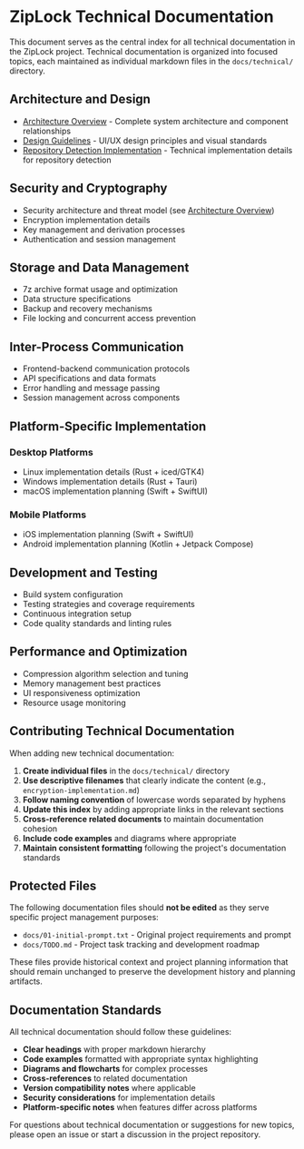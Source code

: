 # ZipLock Technical Documentation

This document serves as the central index for all technical documentation in the ZipLock project. Technical documentation is organized into focused topics, each maintained as individual markdown files in the `docs/technical/` directory.

## Architecture and Design

- [Architecture Overview](architecture.md) - Complete system architecture and component relationships
- [Design Guidelines](design.md) - UI/UX design principles and visual standards
- [Repository Detection Implementation](repository-detection-implementation.md) - Technical implementation details for repository detection

## Security and Cryptography

- Security architecture and threat model (see [Architecture Overview](architecture.md#security-architecture))
- Encryption implementation details
- Key management and derivation processes
- Authentication and session management

## Storage and Data Management

- 7z archive format usage and optimization
- Data structure specifications
- Backup and recovery mechanisms
- File locking and concurrent access prevention

## Inter-Process Communication

- Frontend-backend communication protocols
- API specifications and data formats
- Error handling and message passing
- Session management across components

## Platform-Specific Implementation

### Desktop Platforms
- Linux implementation details (Rust + iced/GTK4)
- Windows implementation details (Rust + Tauri)
- macOS implementation planning (Swift + SwiftUI)

### Mobile Platforms
- iOS implementation planning (Swift + SwiftUI)
- Android implementation planning (Kotlin + Jetpack Compose)

## Development and Testing

- Build system configuration
- Testing strategies and coverage requirements
- Continuous integration setup
- Code quality standards and linting rules

## Performance and Optimization

- Compression algorithm selection and tuning
- Memory management best practices
- UI responsiveness optimization
- Resource usage monitoring

## Contributing Technical Documentation

When adding new technical documentation:

1. **Create individual files** in the `docs/technical/` directory
2. **Use descriptive filenames** that clearly indicate the content (e.g., `encryption-implementation.md`)
3. **Follow naming convention** of lowercase words separated by hyphens
4. **Update this index** by adding appropriate links in the relevant sections
5. **Cross-reference related documents** to maintain documentation cohesion
6. **Include code examples** and diagrams where appropriate
7. **Maintain consistent formatting** following the project's documentation standards

## Protected Files

The following documentation files should **not be edited** as they serve specific project management purposes:

- `docs/01-initial-prompt.txt` - Original project requirements and prompt
- `docs/TODO.md` - Project task tracking and development roadmap

These files provide historical context and project planning information that should remain unchanged to preserve the development history and planning artifacts.

## Documentation Standards

All technical documentation should follow these guidelines:

- **Clear headings** with proper markdown hierarchy
- **Code examples** formatted with appropriate syntax highlighting
- **Diagrams and flowcharts** for complex processes
- **Cross-references** to related documentation
- **Version compatibility notes** where applicable
- **Security considerations** for implementation details
- **Platform-specific notes** when features differ across platforms

For questions about technical documentation or suggestions for new topics, please open an issue or start a discussion in the project repository.